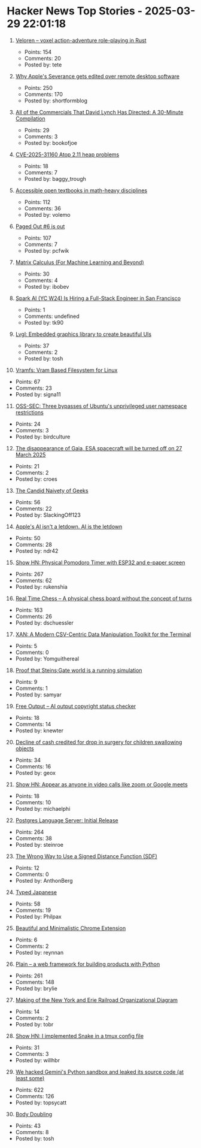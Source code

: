# Hacker News Top Stories - 2025-03-29 22:01:18

1. [Veloren – voxel action-adventure role-playing in Rust](https://veloren.net/)
   - Points: 154
   - Comments: 20
   - Posted by: tete

2. [Why Apple's Severance gets edited over remote desktop software](https://tedium.co/2025/03/29/severance-apple-remote-editing-weirdness/)
   - Points: 250
   - Comments: 170
   - Posted by: shortformblog

3. [All of the Commercials That David Lynch Has Directed: A 30-Minute Compilation](https://www.openculture.com/2018/07/watch-commercials-david-lynch-directed-big-30-minute-compilation.html)
   - Points: 29
   - Comments: 3
   - Posted by: bookofjoe

4. [CVE-2025-31160 Atop 2.11 heap problems](https://openwall.com/lists/oss-security/2025/03/29/1)
   - Points: 18
   - Comments: 7
   - Posted by: baggy_trough

5. [Accessible open textbooks in math-heavy disciplines](https://richardzach.org/2025/03/accessible-open-textbooks-in-math-heavy-disciplines/)
   - Points: 112
   - Comments: 36
   - Posted by: volemo

6. [Paged Out #6 is out](https://pagedout.institute/?page=blog.php#entry-2025-03-29)
   - Points: 107
   - Comments: 7
   - Posted by: pcfwik

7. [Matrix Calculus (For Machine Learning and Beyond)](https://arxiv.org/abs/2501.14787)
   - Points: 30
   - Comments: 4
   - Posted by: ibobev

8. [Spark AI (YC W24) Is Hiring a Full-Stack Engineer in San Francisco](https://www.ycombinator.com/companies/spark/jobs/kDeJlPK-software-engineer-full-stack)
   - Points: 1
   - Comments: undefined
   - Posted by: tk90

9. [Lvgl: Embedded graphics library to create beautiful UIs](https://github.com/lvgl/lvgl)
   - Points: 37
   - Comments: 2
   - Posted by: tosh

10. [Vramfs: Vram Based Filesystem for Linux](https://github.com/Overv/vramfs)
   - Points: 67
   - Comments: 23
   - Posted by: signa11

11. [OSS-SEC: Three bypasses of Ubuntu's unprivileged user namespace restrictions](https://seclists.org/oss-sec/2025/q1/253)
   - Points: 24
   - Comments: 3
   - Posted by: birdculture

12. [The disappearance of Gaia, ESA spacecraft will be turned off on 27 March 2025](https://www.cosmos.esa.int/web/gaia/news)
   - Points: 21
   - Comments: 2
   - Posted by: croes

13. [The Candid Naivety of Geeks](https://ploum.net/2025-03-28-geeks-naivety.html)
   - Points: 56
   - Comments: 22
   - Posted by: SlackingOff123

14. [Apple's AI isn't a letdown. AI is the letdown](https://www.cnn.com/2025/03/27/tech/apple-ai-artificial-intelligence/index.html)
   - Points: 50
   - Comments: 28
   - Posted by: ndr42

15. [Show HN: Physical Pomodoro Timer with ESP32 and e-paper screen](https://github.com/Rukenshia/pomodoro)
   - Points: 267
   - Comments: 62
   - Posted by: rukenshia

16. [Real Time Chess – A physical chess board without the concept of turns](https://github.com/misprit7/real-time-chess)
   - Points: 163
   - Comments: 26
   - Posted by: dschuessler

17. [XAN: A Modern CSV-Centric Data Manipulation Toolkit for the Terminal](https://github.com/medialab/xan)
   - Points: 5
   - Comments: 0
   - Posted by: Yomguithereal

18. [Proof that Steins;Gate world is a running simulation](https://samyar.me/posts/steins-gate-and-hamming-code/)
   - Points: 9
   - Comments: 1
   - Posted by: samyar

19. [Free Output – AI output copyright status checker](https://freeoutput.org/)
   - Points: 18
   - Comments: 14
   - Posted by: knewter

20. [Decline of cash credited for drop in surgery for children swallowing objects](https://www.theguardian.com/society/2025/mar/28/decline-of-cash-credited-for-drop-in-nhs-surgery-for-children-swallowing-objects)
   - Points: 34
   - Comments: 16
   - Posted by: geox

21. [Show HN: Appear as anyone in video calls like zoom or Google meets](https://www.phazr.ai/)
   - Points: 18
   - Comments: 10
   - Posted by: michaelphi

22. [Postgres Language Server: Initial Release](https://github.com/supabase-community/postgres-language-server)
   - Points: 264
   - Comments: 38
   - Posted by: steinroe

23. [The Wrong Way to Use a Signed Distance Function (SDF)](https://winterbloed.be/the-wrong-way-to-use-a-signed-distance-function/)
   - Points: 12
   - Comments: 0
   - Posted by: AnthonBerg

24. [Typed Japanese](https://github.com/typedgrammar/typed-japanese)
   - Points: 58
   - Comments: 19
   - Posted by: Philpax

25. [Beautiful and Minimalistic Chrome Extension](https://lofitab.com/)
   - Points: 6
   - Comments: 2
   - Posted by: reynnan

26. [Plain – a web framework for building products with Python](https://plainframework.com/)
   - Points: 261
   - Comments: 148
   - Posted by: brylie

27. [Making of the New York and Erie Railroad Organizational Diagram](https://www.c82.net/blog/?id=98)
   - Points: 14
   - Comments: 2
   - Posted by: tobr

28. [Show HN: I implemented Snake in a tmux config file](https://willhbr.net/2025/03/20/snakes-in-a-pane/)
   - Points: 31
   - Comments: 3
   - Posted by: willhbr

29. [We hacked Gemini's Python sandbox and leaked its source code (at least some)](https://www.landh.tech/blog/20250327-we-hacked-gemini-source-code/)
   - Points: 622
   - Comments: 126
   - Posted by: topsycatt

30. [Body Doubling](https://en.wikipedia.org/wiki/Body_doubling)
   - Points: 43
   - Comments: 8
   - Posted by: tosh

